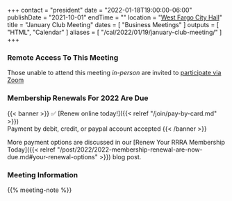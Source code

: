 +++
contact = "president"
date = "2022-01-18T19:00:00-06:00"
publishDate = "2021-10-01"
endTime = ""
location = "[West Fargo City Hall](/places/west-fargo-city-hall/)"
title = "January Club Meeting"
dates = [ "Business Meetings" ]
outputs = [ "HTML", "Calendar" ]
aliases = [ "/cal/2022/01/19/january-club-meeting/" ]
+++
### Remote Access To This Meeting

Those unable to attend this meeting *in-person* are invited to
[participate via Zoom](https://lists.rrra.org/pipermail/announce/2022-January/000602.html)

### Membership Renewals For 2022 Are Due

{{< banner >}}
:white_check_mark: [Renew online today!]({{< relref "/join/pay-by-card.md" >}})
<br>
Payment by debit, credit, or paypal account accepted
{{< /banner >}}

More payment options are discussed in our
[Renew Your RRRA Membership Today]({{< relref "/post/2022/2022-membership-renewal-are-now-due.md#your-renewal-options" >}}) 
blog post.

### Meeting Information

{{% meeting-note %}}
